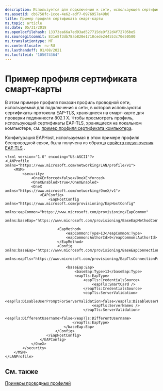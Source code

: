```yaml
---
description: Используется для подключения к сети, использующей сертификаты протокола EAP-TLS, которые хранятся на смарт-карте для проверки подлинности 802.1 X.
ms.assetid: cb6758fc-1cce-4e62-adf7-0976957a49b0
title: Пример профиля сертификата смарт-карты
ms.topic: article
ms.date: 05/31/2018
ms.openlocfilehash: 13373ea66a7ed93ad527715de9f32d4f72705be5
ms.sourcegitcommit: 831e8f3db78ab820e1710cede244553c70e50500
ms.translationtype: MT
ms.contentlocale: ru-RU
ms.lasthandoff: 01/08/2021
ms.locfileid: "105674364"
---
```

# <a name="smart-card-certificate-profile-sample"></a>Пример профиля сертификата смарт-карты

В этом примере профиля показан профиль проводной сети, используемый для подключения к сети, в которой используются сертификаты протокола EAP-TLS, хранящиеся на смарт-карте для проверки подлинности 802.1 X. Чтобы просмотреть профиль, использующий сертификаты EAP-TLS, хранящиеся на локальном компьютере, см. [пример профиля сертификата компьютера](machine-certificate-profile-sample.md).

Конфигурация EAPHost, используемая в этом примере профиля беспроводной связи, была получена из образца [свойств подключения EAP-TLS](../eaphost/eap-tls-connection-properties.md) .

``` syntax
<?xml version="1.0" encoding="US-ASCII"?>
<LANProfile xmlns="https://www.microsoft.com/networking/LAN/profile/v1">
    <MSM>
        <security>
            <OneXEnforced>false</OneXEnforced>
            <OneXEnabled>true</OneXEnabled>
            <OneX xmlns="https://www.microsoft.com/networking/OneX/v1">
                <EAPConfig>
                    <EapHostConfig xmlns="https://www.microsoft.com/provisioning/EapHostConfig" 
                                   xmlns:eapCommon="https://www.microsoft.com/provisioning/EapCommon" 
                                   xmlns:baseEap="https://www.microsoft.com/provisioning/BaseEapMethodConfig">
 
                        <EapMethod>
                            <eapCommon:Type>13</eapCommon:Type> 
                            <eapCommon:AuthorId>0</eapCommon:AuthorId> 
                        </EapMethod>
                        <Config xmlns:baseEap="https://www.microsoft.com/provisioning/BaseEapConnectionPropertiesV1" 
                                xmlns:eapTls="https://www.microsoft.com/provisioning/EapTlsConnectionPropertiesV1">

                            <baseEap:Eap>
                                <baseEap:Type>13</baseEap:Type> 
                                <eapTls:EapType>
                                    <eapTls:CredentialsSource>
                                        <eapTls:SmartCard />
                                    </eapTls:CredentialsSource>
                                    <eapTls:ServerValidation>
                                        <eapTls:DisableUserPromptForServerValidation>false</eapTls:DisableUserPromptForServerValidation> 
                                        <eapTls:ServerNames /> 
                                    </eapTls:ServerValidation> 
                                   <eapTls:DifferentUsername>false</eapTls:DifferentUsername> 
                               </eapTls:EapType>
                           </baseEap:Eap>
                       </Config>
                   </EapHostConfig>
                </EAPConfig>
            </OneX>
        </security>
    </MSM>
</LANProfile>
```

## <a name="related-topics"></a>См. также

<dl> <dt>

[Примеры проводных профилей](wired-profile-samples.md)
</dt> </dl>

 

 
